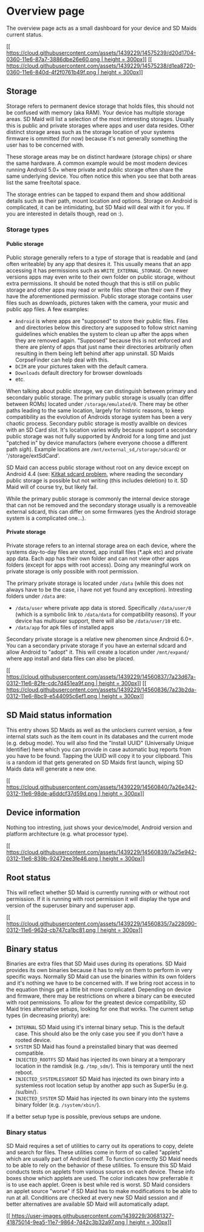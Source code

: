 # Overview page
The overview page acts as a small dashboard for your device and SD Maids current status.

[[[ https://cloud.githubusercontent.com/assets/1439229/14575239/d20d1704-0360-11e6-87a7-3886dbe26e60.png | height = 300px]]](https://cloud.githubusercontent.com/assets/1439229/14575239/d20d1704-0360-11e6-87a7-3886dbe26e60.png)
[[[ https://cloud.githubusercontent.com/assets/1439229/14575238/d1ea8720-0360-11e6-840d-4f2f0761b49f.png | height = 300px]]](https://cloud.githubusercontent.com/assets/1439229/14575238/d1ea8720-0360-11e6-840d-4f2f0761b49f.png)

## Storage
Storage refers to permanent device storage that holds files, this should not be confused with memory (aka RAM). Your device has multiple storage areas. SD Maid will list a selection of the most interesting storages. Usually this is public and private storages where apps and user data resides. Other distinct storage areas such as the storage location of your systems firmware is ommitted (for now) because it's not generally something the user has to be concerned with.

These storage areas may be on distinct hardware (storage chips) or share the same hardware. A common example would be most modern devices running Android 5.0+ where private and public storage often share the same underlying device. You often notice this when you see that both areas list the same free/total space.

The storage entries can be tapped to expand them and show additional details such as their path, mount location and options. Storage on Android is complicated, it can be intimidating, but SD Maid will deal with it for you. If you are interested in details though, read on :).

### Storage types
#### Public storage
Public storage generally refers to a type of storage that is readable and (and often writeable) by any app that desires it. This usually means that an app accessing it has permissions such as `WRITE_EXTERNAL_STORAGE`. On newer versions apps may even write to their own folder on public storage, without extra permissions. It should be noted though that this is still on public storage and other apps may read or write files other than their own if they have the aforementioned permission. Public storage storage contains user files such as downloads, pictures taken with the camera, your music and public app files.
A few examples:
* `Android` is where apps are "supposed" to store their public files. Files and directories below this directory are supposed to follow strict naming guidelines which enables the system to clean up after the apps when they are removed again. "Supposed" because this is not enforced and there are plenty of apps that just name their directories arbitrarily often resulting in them being left behind after app uninstall. SD Maids CorpseFinder can help deal with this.
* `DCIM` are your pictures taken with the default camera.
* `Downloads` default directory for browser downloads
* etc.

When talking about public storage, we can distinguish between primary and secondary public storage. The primary public storage is usually (can differ between ROMs) located under `/storage/emulated/0`. There may be other paths leading to the same location, largely for historic reasons, to keep compatibility as the evolution of Androids storage system has been a very chaotic process.
Secondary public storage is mostly availble on devices with an SD Card slot. It's location varies widly because support a secondary public storage was not fully supported by Android for a long time and just "patched in" by device manufactors (where everyone choose a different path *sigh*). Example locations are `/mnt/external_sd`,`/storage/sdcard2` or '/storage/extSdCard'.

SD Maid can access public storage without root on any device except on Android 4.4 (see: [Kitkat sdcard problem](https://www.google.com/search?q=android+kitkat+sd+card+write+permission), where reading the secondary public storage is possible but not writing (this includes deletion) to it. SD Maid will of course try, but likely fail.

While the primary public storage is commonly the internal device storage that can not be removed and the secondary storage usually is a removeable external sdcard, this can differ on some firmwares (yes the Android storage system is a complicated one...).

#### Private storage
Private storage refers to an internal storage area on each device, where the systems day-to-day files are stored, app install files (*.apk etc) and private app data. Each app has their own folder and can not view other apps folders (except for apps with root access). Doing any meaningful work on private storage is only possible with root permission.

The primary private storage is located under `/data` (while this does not always have to be the case, i have not yet found any exception).
Intresting folders under `/data` are:
* `/data/user` where private app data is stored. Specifically `/data/user/0` (which is a symbolic link to `/data/data` for compatibility reasons). If your device has multiuser support, there will also be `/data/user/10` etc.
* `/data/app` for apk files of installed apps

Secondary private storage is a relative new phenomen since Android 6.0+. You can a secondary private storage if you have an external sdcard and allow Android to "adopt" it. This will create a location under `/mnt/expand/` where app install and data files can also be placed.


[[[ https://cloud.githubusercontent.com/assets/1439229/14560837/7a23d67a-0312-11e6-82fe-cdc7d451ea9f.png | height = 300px]]](https://cloud.githubusercontent.com/assets/1439229/14560837/7a23d67a-0312-11e6-82fe-cdc7d451ea9f.png)
[[[ https://cloud.githubusercontent.com/assets/1439229/14560836/7a23b2da-0312-11e6-8bc9-e544095c6ef1.png | height = 300px]]](https://cloud.githubusercontent.com/assets/1439229/14560836/7a23b2da-0312-11e6-8bc9-e544095c6ef1.png)

## SD Maid status information
This entry shows SD Maids as well as the unlockers current version, a few internal stats such as the item count in its databases and the current mode (e.g. debug mode). You will also find the "Install UUID" (Universally Unique Identifier) here which you can provide in case automatic bug reports from you have to be found. Tapping the UUID will copy it to your clipboard. This is a random id that gets generated on SD Maids first launch, wiping SD Maids data will generate a new one.

[[[ https://cloud.githubusercontent.com/assets/1439229/14560840/7a26e342-0312-11e6-98de-a6ddcf37d59d.png | height = 300px]]](https://cloud.githubusercontent.com/assets/1439229/14560840/7a26e342-0312-11e6-98de-a6ddcf37d59d.png)

## Device information
Nothing too intresting, just shows your device/model, Android version and platform architecture (e.g. what processor type).

[[[ https://cloud.githubusercontent.com/assets/1439229/14560839/7a25e942-0312-11e6-839b-92472ee3fe46.png | height = 300px]]](https://cloud.githubusercontent.com/assets/1439229/14560839/7a25e942-0312-11e6-839b-92472ee3fe46.png)

## Root status
This will reflect whether SD Maid is currently running with or without root permission. If it is running with root permission it will display the type and version of the superuser binary and superuser app.

[[[ https://cloud.githubusercontent.com/assets/1439229/14560835/7a228090-0312-11e6-962d-cb747ca1bc81.png | height = 300px]]](https://cloud.githubusercontent.com/assets/1439229/14560835/7a228090-0312-11e6-962d-cb747ca1bc81.png)


## Binary status
Binaries are extra files that SD Maid uses during its operations. SD Maid provides its own binaries because it has to rely on them to perform in very specific ways. Normally SD Maid can use the binaries within its own folders and it's nothing we have to be concerned with. If we bring root access in to the equation things get a little bit more complicated. Depending on device and firmware, there may be restrictions on where a binary can be executed with root permissions. To allow for the greatest device compatibility, SD Maid tries alternative setups, looking for one that works.
The current setup types (in decreasing priority) are:
* `INTERNAL` SD Maid using it's internal binary setup. This is the default case. This should also be the only case you see if you don't have a rooted device.
* `SYSTEM` SD Maid has found a preinstalled binary that was deemed compatible.
* `INJECTED_ROOTFS` SD Maid has injected its own binary at a temporary location in the ramdisk (e.g. `/tmp_sdm/`). This is temporary until the next reboot.
* `INJECTED_SYSTEMLESSROOT` SD Maid has injected its own binary into a systemless root location setup by another app such as SuperSu (e.g. /su/bin/).
* `INJECTED_SYSTEM` SD Maid has injected its own binary into the systems binary folder (e.g. `/system/xbin/`).

If a better setup type is possible, previous setups are undone.

### Binary status
SD Maid requires a set of utilities to carry out its operations to copy, delete and search for files. These utilities come in form of so called "applets" which are usually part of Android itself. To function correctly SD Maid needs to be able to rely on the behavior of these utilities. To ensure this SD Maid conducts tests on applets from various sources on each device. These info boxes show which applets are used. The color indicates how preferrable it is to use each applet. Green is best while red is worst. SD Maid considers an applet source "worse" if SD Maid has to make modifications to be able to run at all. Conditions are checked at every new SD Maid session and if better alternatives are available SD Maid will automatically adapt.

[[[ https://user-images.githubusercontent.com/1439229/30681327-41875014-9ea5-11e7-9864-7d42c3b32a97.png | height = 300px]]](https://user-images.githubusercontent.com/1439229/30681327-41875014-9ea5-11e7-9864-7d42c3b32a97.png)
